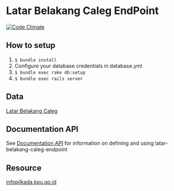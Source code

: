 # Latar Belakang Caleg EndPoint
[![Code Climate](https://codeclimate.com/github/pemiluAPI/latar-belakang-caleg-endpoint.png)](https://codeclimate.com/github/pemiluAPI/latar-belakang-caleg-endpoint)

## How to setup
1. `$ bundle install`
2. Configure your database credentials in database.yml
2. `$ bundle exec rake db:setup`
3. `$ bundle exec rails server`

## Data
[Latar Belakang Caleg](https://github.com/pemiluAPI/pemilu-data/tree/master/latar-belakang-caleg)

## Documentation API
See [Documentation API](http://docs.latarbelakangcaleg.apiary.io/) for information on defining and using latar-belakang-caleg-endpoint

## Resource
[infopilkada.kpu.go.id](http://infopilkada.kpu.go.id/)
